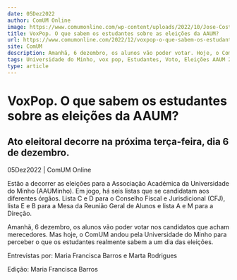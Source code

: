 ```yaml
---
date: 05Dez2022
author: ComUM Online
image: https://www.comumonline.com/wp-content/uploads/2022/10/Jose-Costa_Universidade-do-Minho_05-1500x1000.jpg
title: VoxPop. O que sabem os estudantes sobre as eleições da AAUM?
url: https://www.comumonline.com/2022/12/voxpop-o-que-sabem-os-estudantes-sobre-as-eleicoes-da-aaum/
site: ComUM
description: Amanhã, 6 dezembro, os alunos vão poder votar. Hoje, o ComUM andou pela UMinho para perceber o que os estudantes realmente sabem a um dia das eleições.
tags: Universidade do Minho, vox pop, Estudantes, Voto, Eleições AAUM 2022
type: article
---
```



# VoxPop. O que sabem os estudantes sobre as eleições da AAUM?

## Ato eleitoral decorre na próxima terça-feira, dia 6 de dezembro.

05Dez2022 | ComUM Online

Estão a decorrer as eleições para a Associação Académica da Universidade do Minho (AAUMinho). Em jogo, há seis listas que se candidatam aos diferentes órgãos. Lista C e D para o Conselho Fiscal e Jurisdicional (CFJ), lista E e B para a Mesa da Reunião Geral de Alunos e lista A e M para a Direção.

Amanhã, 6 dezembro, os alunos vão poder votar nos candidatos que acham merecedores. Mas hoje, o ComUM andou pela Universidade do Minho para perceber o que os estudantes realmente sabem a um dia das eleições.



Entrevistas por: Maria Francisca Barros e Marta Rodrigues

Edição: Maria Francisca Barros


